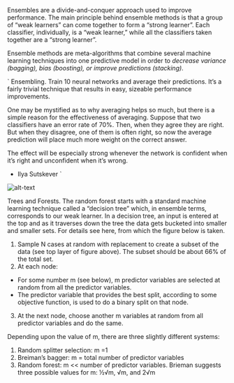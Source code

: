 Ensembles are a divide-and-conquer approach used to improve performance. 
The main principle behind ensemble methods is that a group of “weak learners” can 
come together to form a “strong learner”. Each classifier, individually, is a “weak learner,” 
while all the classifiers taken together are a “strong learner”.

 
 Ensemble methods are meta-algorithms that combine several machine learning techniques into one predictive model in order to *decrease variance (bagging), bias (boosting), or improve predictions (stacking)*.

` Ensembling. Train 10 neural networks and average their predictions. It’s a fairly trivial technique that results in easy, sizeable performance improvements.

One may be mystified as to why averaging helps so much, but there is a simple reason for the effectiveness of averaging. Suppose that two classifiers have an error rate of 70%. Then, when they agree they are right. But when they disagree, one of them is often right, so now the average prediction will place much more weight on the correct answer.

The effect will be especially strong whenever the network is confident when it’s right and unconfident when it’s wrong. 
 - Ilya Sutskever `

![alt-text](http://cdn2.hubspot.net/hubfs/2575516/Imported_Blog_Media/skitch.png?t=1506992243557)

Trees and Forests. The random forest starts with a standard machine learning technique called a “decision tree” which, in ensemble terms, corresponds to our weak learner. In a decision tree, an input is entered at the top and as it traverses down the tree the data gets bucketed into smaller and smaller sets. For details see here, from which the figure below is taken.

1. Sample N cases at random with replacement to create a subset of the data (see top layer of figure above). The subset should be about 66% of the total set.
2. At each node:
  + For some number m (see below), m predictor variables are selected at random from all the predictor variables.
  + The predictor variable that provides the best split, according to some objective function, is used to do a binary split on that node.
3. At the next node, choose another m variables at random from all predictor variables and do the same.

Depending upon the value of m, there are three slightly different systems:
1. Random splitter selection: m =1
2. Breiman’s bagger: m = total number of predictor variables
3. Random forest: m << number of predictor variables. Brieman suggests three possible values for m: ½√m, √m, and 2√m




